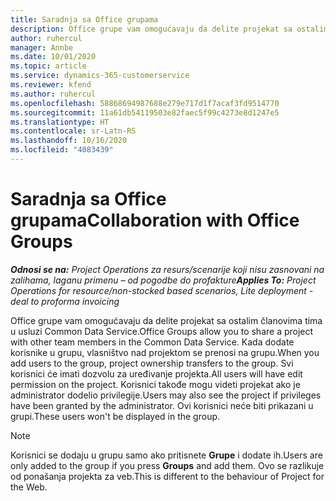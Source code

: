 ```yaml
---
title: Saradnja sa Office grupama
description: Office grupe vam omogućavaju da delite projekat sa ostalim članovima tima u okviru usluge Common Data Service.
author: ruhercul
manager: Annbe
ms.date: 10/01/2020
ms.topic: article
ms.service: dynamics-365-customerservice
ms.reviewer: kfend
ms.author: ruhercul
ms.openlocfilehash: 58868694987688e279e717d1f7acaf3fd9514770
ms.sourcegitcommit: 11a61db54119503e82faec5f99c4273e8d1247e5
ms.translationtype: HT
ms.contentlocale: sr-Latn-RS
ms.lasthandoff: 10/16/2020
ms.locfileid: "4083439"
---
```

# <a name="collaboration-with-office-groups"></a><span data-ttu-id="d4f6e-103">Saradnja sa Office grupama</span><span class="sxs-lookup"><span data-stu-id="d4f6e-103">Collaboration with Office Groups</span></span>

<span data-ttu-id="d4f6e-104">_**Odnosi se na:** Project Operations za resurs/scenarije koji nisu zasnovani na zalihama, laganu primenu – od pogodbe do profakture_</span><span class="sxs-lookup"><span data-stu-id="d4f6e-104">_**Applies To:** Project Operations for resource/non-stocked based scenarios, Lite deployment - deal to proforma invoicing_</span></span>

<span data-ttu-id="d4f6e-105">Office grupe vam omogućavaju da delite projekat sa ostalim članovima tima u usluzi Common Data Service.</span><span class="sxs-lookup"><span data-stu-id="d4f6e-105">Office Groups allow you to share a project with other team members in the Common Data Service.</span></span> <span data-ttu-id="d4f6e-106">Kada dodate korisnike u grupu, vlasništvo nad projektom se prenosi na grupu.</span><span class="sxs-lookup"><span data-stu-id="d4f6e-106">When you add users to the group, project ownership transfers to the group.</span></span> <span data-ttu-id="d4f6e-107">Svi korisnici će imati dozvolu za uređivanje projekta.</span><span class="sxs-lookup"><span data-stu-id="d4f6e-107">All users will have edit permission on the project.</span></span> <span data-ttu-id="d4f6e-108">Korisnici takođe mogu videti projekat ako je administrator dodelio privilegije.</span><span class="sxs-lookup"><span data-stu-id="d4f6e-108">Users may also see the project if privileges have been granted by the administrator.</span></span> <span data-ttu-id="d4f6e-109">Ovi korisnici neće biti prikazani u grupi.</span><span class="sxs-lookup"><span data-stu-id="d4f6e-109">These users won't be displayed in the group.</span></span>

> [!NOTE] 
> <span data-ttu-id="d4f6e-110">Korisnici se dodaju u grupu samo ako pritisnete **Grupe** i dodate ih.</span><span class="sxs-lookup"><span data-stu-id="d4f6e-110">Users are only added to the group if you press **Groups** and add them.</span></span> <span data-ttu-id="d4f6e-111">Ovo se razlikuje od ponašanja projekta za veb.</span><span class="sxs-lookup"><span data-stu-id="d4f6e-111">This is different to the behaviour of Project for the Web.</span></span> 

